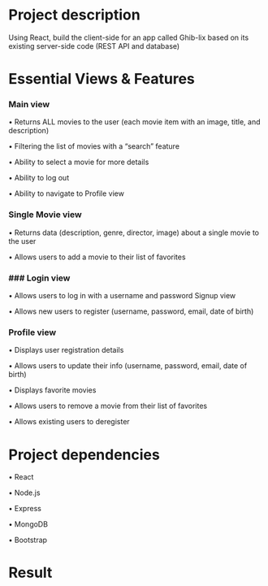 # Project description

Using React, build the client-side for an app called Ghib-lix based on its
existing server-side code (REST API and database)

# Essential Views & Features

### Main view
• Returns ALL movies to the user (each movie item with an image, title, and description)

• Filtering the list of movies with a “search” feature

• Ability to select a movie for more details

• Ability to log out

• Ability to navigate to Profile view

### Single Movie view
• Returns data (description, genre, director, image) about a single movie to the user

• Allows users to add a movie to their list of favorites

### ### Login view
• Allows users to log in with a username and password
Signup view

• Allows new users to register (username, password, email, date of birth)

### Profile view
• Displays user registration details

• Allows users to update their info (username, password, email, date of birth)

• Displays favorite movies

• Allows users to remove a movie from their list of favorites

• Allows existing users to deregister

# Project dependencies

• React

• Node.js

• Express

• MongoDB

• Bootstrap

# Result

